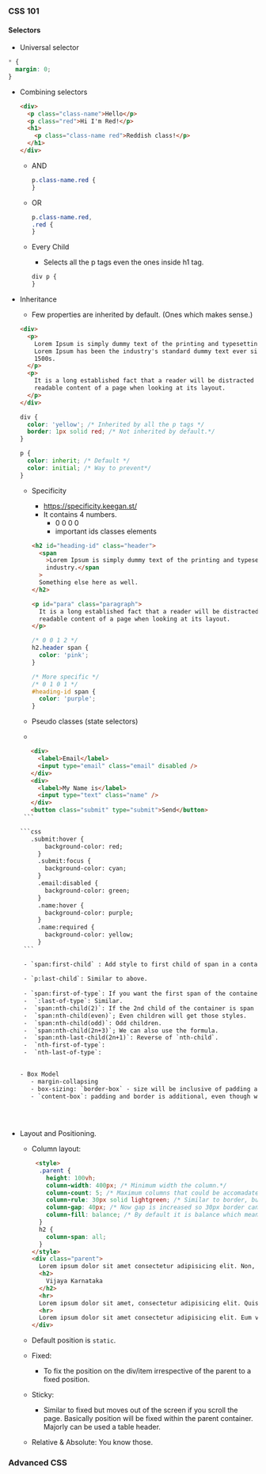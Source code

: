 ### CSS 101

#### Selectors

- Universal selector

```css
* {
  margin: 0;
}
```

- Combining selectors

  ```html
  <div>
    <p class="class-name">Hello</p>
    <p class="red">Hi I'm Red!</p>
    <h1>
      <p class="class-name red">Reddish class!</p>
    </h1>
  </div>
  ```

  - AND

    ```css
    p.class-name.red {
    }
    ```

  - OR

    ```css
    p.class-name.red,
    .red {
    }
    ```

  - Every Child

    - Selects all the p tags even the ones inside h1 tag.

    ```css
    div p {
    }
    ```

- Inheritance

  - Few properties are inherited by default. (Ones which makes sense.)

  ```html
  <div>
    <p>
      Lorem Ipsum is simply dummy text of the printing and typesetting industry.
      Lorem Ipsum has been the industry's standard dummy text ever since the
      1500s.
    </p>
    <p>
      It is a long established fact that a reader will be distracted by the
      readable content of a page when looking at its layout.
    </p>
  </div>
  ```

  ```css
  div {
    color: 'yellow'; /* Inherited by all the p tags */
    border: 1px solid red; /* Not inherited by default.*/
  }

  p {
    color: inherit; /* Default */
    color: initial; /* Way to prevent*/
  }
  ```

  - Specificity

    - https://specificity.keegan.st/
    - It contains 4 numbers.
      - 0 0 0 0
      - important ids classes elements

    ```html
    <h2 id="heading-id" class="header">
      <span
        >Lorem Ipsum is simply dummy text of the printing and typesetting
        industry.</span
      >
      Something else here as well.
    </h2>

    <p id="para" class="paragraph">
      It is a long established fact that a reader will be distracted by the
      readable content of a page when looking at its layout.
    </p>
    ```

    ```css
    /* 0 0 1 2 */
    h2.header span {
      color: 'pink';
    }

    /* More specific */
    /* 0 1 0 1 */
    #heading-id span {
      color: 'purple';
    }
    ```
    
    
   - Pseudo classes (state selectors)
   - 
     
     ```html
        <div>
          <label>Email</label>
          <input type="email" class="email" disabled />
        </div>
        <div>
          <label>My Name is</label>
          <input type="text" class="name" />
        </div>
        <button class="submit" type="submit">Send</button>
      ```
     
     ```css   
        .submit:hover {
            background-color: red;
          }
          .submit:focus {
            background-color: cyan;
          }
          .email:disabled {
            background-color: green;
          }
          .name:hover {
            background-color: purple;
          }
          .name:required {
            background-color: yellow;
          }
      ```
      
      - `span:first-child` : Add style to first child of span in a container. If the first child of a container is a div or anything else this style won't be applied.
      
      - `p:last-child`: Similar to above.
      
      - `span:first-of-type`: If you want the first span of the container (not first child of the container, span:first-child is applied only when the first child of the container is span, but span:first-of-type add the style to first child of the conatiner irrespective of whether it is the first child or not, but it should be first span in the container.)
      -  `:last-of-type`: Similar.
      -  `span:nth-child(2)`: If the 2nd child of the container is span apply these styles.
      -  `span:nth-child(even)`; Even children will get those styles.
      -  `span:nth-child(odd)`: Odd children.
      -  `span:nth-child(2n+3)`; We can also use the formula. 
      -  `span:nth-last-child(2n+1)`: Reverse of `nth-child`.
      -  `nth-first-of-type`:
      -  `nth-last-of-type`:

      
     - Box Model
        - margin-collapsing
        - box-sizing: `border-box` - size will be inclusive of padding and border.  Say width: 100px and height: 100px, if we provide padding 10px content's height and width will be adjusted (shrunken down) so that height and width still remains 100.
        - `content-box`: padding and border is additional, even though we specify width and height to be 100px padding and border will add on to that, so technically container's height and width will be greater than 100px.
        
        
        
 - Layout and Positioning.
    - Column layout:
        ```html 
         <style>
          .parent {
            height: 100vh;
            column-width: 400px; /* Minimum width the column.*/
            column-count: 5; /* Maximum columns that could be accomadated.*/
            column-rule: 30px solid lightgreen; /* Similar to border, but it can overlap the content not exactly like border. */
            column-gap: 40px; /* Now gap is increased so 30px border can be easily accomadated without overlap.*/
            column-fill: balance; /* By default it is balance which means content should be equally distributed between all the columns. If its auto if fills the first column first and then second and then third.*/
          }
          h2 {
            column-span: all;
          }
        </style>
        <div class="parent">
          Lorem ipsum dolor sit amet consectetur adipisicing elit. Non, accusantium. Lorem ipsum dolor sit amet consectetur, adipisicing elit. Non impedit modi iusto repellat, adipisci quam. Repellat ducimus expedita ipsam quaerat.
          <h2>
            Vijaya Karnataka
          </h2>
          <hr>
          Lorem ipsum dolor sit amet, consectetur adipisicing elit. Quis omnis accusamus deserunt. Laudantium similique mollitia praesentium ab ipsam veniam dignissimos consectetur. Culpa sapiente impedit autem iste perferendis et. Odio, laborum quia fugiat quo numquam quam magnam eveniet dolores incidunt, quasi blanditiis distinctio commodi ratione ad recusandae provident quod sint. Adipisci!
          <hr>
          Lorem ipsum dolor sit amet consectetur adipisicing elit. Eum voluptatibus quidem distinctio ratione, consequatur similique natus odit maxime fugit vel eveniet illum ipsum, repudiandae reiciendis. Perspiciatis officiis atque inventore fugit eius reprehenderit iste natus sapiente quo, delectus quas molestias, eos dignissimos accusamus corporis velit. Molestias eum minus numquam esse illum quod libero beatae dignissimos perspiciatis doloribus possimus fugiat, quibusdam soluta.
        </div>
        ```

     - Default position is `static`.
       
     - Fixed:
          - To fix the position on the div/item irrespective of the parent to a fixed position.

      - Sticky:
          - Similar to fixed but moves out of the screen if you scroll the page. Basically position will be fixed within the parent container. Majorly can be used a table header. 
      
      - Relative & Absolute: You know those.  
       
 

### Advanced CSS
    
